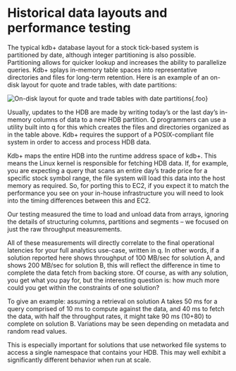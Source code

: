 # Historical data layouts and performance testing




The typical kdb+ database layout for a stock tick-based system is
partitioned by date, although integer partitioning is also possible.
Partitioning allows for quicker lookup and increases the ability to
parallelize queries. Kdb+ splays in-memory table spaces into
representative directories and files for long-term retention. Here is
an example of an on-disk layout for quote and trade tables, with date
partitions:

<style type="text/css">
  .foo {
    float: right;
    margin: 0 0 1em 1em;
  }
</style>
![On-disk layout for quote and trade tables with date
partitions](img/media/image5.jpg){.foo}

Usually, updates to the HDB are made by writing today’s or the last
day’s in-memory columns of data to a new HDB partition. Q programmers
can use a utility built into q for this which creates the files and
directories organized as in the table above. Kdb+ requires the support
of a POSIX-compliant file system in order to access and process HDB
data.

Kdb+ maps the entire HDB into the runtime address space of kdb+. This
means the Linux kernel is responsible for fetching HDB data. If,
for example, you are expecting a query that scans an entire day’s trade
price for a specific stock symbol range, the file system will load this
data into the host memory as required. So, for porting this to EC2, if
you expect it to match the performance you see on your in-house
infrastructure you will need to look into the timing differences between
this and EC2.

Our testing measured the time to load and unload data from arrays,
ignoring the details of structuring columns, partitions and segments –
we focused on just the raw throughput measurements.

All of these measurements will directly correlate to the final
operational latencies for your full analytics use-case, written in q. In
other words, if a solution reported here shows throughput of 100&nbsp;MB/sec
for solution A, and shows 200&nbsp;MB/sec for solution B, this will reflect
the difference in time to complete the data fetch from backing store. Of
course, as with any solution, you get what you pay for, but the
interesting question is: how much more could you get within the
constraints of one solution?

To give an example: assuming a retrieval on solution A takes 50 ms for a
query comprised of 10 ms to compute against the data, and 40 ms to fetch
the data, with half the throughput rates, it might take 90 ms (10+80) to
complete on solution B. Variations may be seen depending on metadata and
random read values.

This is especially important for solutions that use networked file
systems to access a single namespace that contains your HDB. This may
well exhibit a significantly different behavior when run at scale.


